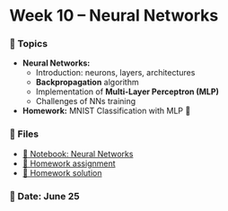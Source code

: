 # Week 10 – Neural Networks

### 🧠 Topics
- **Neural Networks:**
    - Introduction: neurons, layers, architectures
    - **Backpropagation** algorithm
    - Implementation of **Multi-Layer Perceptron (MLP)**
    - Challenges of NNs training
- **Homework:** MNIST Classification with MLP 🔢


### 📂 Files
- [📘 Notebook: Neural Networks](neural_networks.ipynb)
- [📝 Homework assignment](week10_hw_mnist.md)
- [📘 Homework solution](week10_hw_mnist.ipynb)

### 📅 Date: June 25
